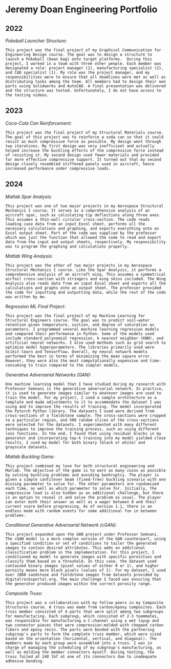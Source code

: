 # Jeremy Doan Engineering Portfolio

## 2022
_Pokeball Launcher Structure:_

	This project was the final project of my Graphical Communication for Engineering Design course. The goal was to design a structure to launch a Pokeball (bean bag) onto target platforms.  During this project, I worked in a team with three other people. Each member was designated a role: project manager (1), manufacturing specialist (2), and CAD specialist (1). My role was the project manager, and my responsibilities were to ensure that all deadlines were met as well as distributing tasks among the team. All members had to design their own parts using Solidworks and AutoCAD. A final presentation was delivered and the structure was tested. Unfortunately, I do not have access to the testing videos. 

## 2023
_Coca-Cola Can Reinforcement:_

	This project was the final project of my Structural Materials course. The goal of this project was to reinforce a soda can so that it could resist as much compressive force as possible. My design went through two iterations. My first design was very inefficient and actually helped increase the buckling effects of the compressive force instead of resisting it. My second design used fewer materials and provided far more effective compressive support. It turned out that my second design closely resembled stiffened panels used in aircraft, hence increased performance under compressive loads.

## 2024
_Matlab Spar Analysis:_

	This project was one of two major projects in my Aerospace Structural Mechanics I course. It serves as a comprehensive analysis of an aircraft spar, such as calculating tip deflections along three axes. This assumes a thin-wall circular cross-section. The code reads loading case data from an input Excel sheet, performs all the necessary calculations and graphing, and exports everything onto an Excel output sheet. Part of the code was supplied by the professor which was just the function that allowed the code to read and export data from the input and output sheets, respectively. My responsibility was to program the graphing and calculations properly. 

_Matlab Wing Analysis:_

	This project was the other of two major projects in my Aerospace Structural Mechanics I course. Like the Spar Analysis, it performs a comprehensive analysis of an aircraft wing. This assumes a symmetrical airfoil cross-section with stringers and wing skins included. The Wing Analysis also reads data from an input Excel sheet and exports all the calculations and graphs onto an output sheet. The professor provided the code for inputting and outputting data, while the rest of the code was written by me. 

_Regression ML Final Project:_

	This project was the final project of my Machine Learning for Structural Engineers course. The goal was to predict soil-water retention given temperature, suction, and degree of saturation as parameters. I programmed several machine learning regression models and compared their performance in Python. Some of the models used include standard polynomial regression, k nearest neighbor (KNN), and artificial neural networks. I also used methods such as grid search to optimize model hyperparameters. The libraries primarily used were Scikit-learn and TensorFlow. Overall, my neural network models performed the best in terms of minimizing the mean square error. However, they were also the most computationally expensive and time-consuming to train compared to the simpler models. 

_Generative Adversarial Networks (GAN):_

	One machine learning model that I have studied during my research with Professor Semnani is the generative adversarial network. In practice, it is used to generate images similar to whatever images are used to train the model. For my project, I used a sample architecture as a template and made adjustments to it to accommodate the dataset I was using and to improve the results of training. The model incorporated the Pytorch Python library. The datasets I used were derived from cross-sections of a fieldstone sample. The cross-sections were cropped to a particular region, and 500 random slices of the cross-sections were selected for the datasets. I experimented with many different techniques to improve the training process, such as using different loss functions. In the end, I found that using residual blocks in my generator and incorporating top-k training into my model yielded close results. I used my model for both binary (black or white) and grayscale datasets. 

_Matlab Buckling Game:_

	This project combined my love for both structural engineering and Matlab. The objective of the game is to earn as many coins as possible by solving buckling problems and avoiding bankruptcy. The player is given a simple cantilever beam (fixed-free) buckling scenario with one missing parameter to solve for. The other parameters are randomized each time, as well as which parameter to solve for. Initially, the compressive load is also hidden as an additional challenge, but there is an option to reveal it and solve the problem as usual. The player can enter both their answer as well as a wager between 0 and their current score before progressing. As of version 1.1, there is an endless mode with random events for some additional fun in between problems. 

_Conditional Generative Adversarial Network (cGAN):_

	This project expanded upon the GAN project under Professor Semnani. The cGAN model is a more complex version of the GAN counterpart, using a specified condition or set of conditions to tailor the generated images to contain desired attributes. This adds an additional classification problem in the implementation. For this project, I conditioned my model to generate images with specific porosities and classify them based on a threshold. In this case, the dataset used contained binary images (pixel values of either 0 or 1), and higher porosity means more black pixels (values of 1). For my dataset, I used over 1000 sandstone and fieldstone images from datasets provided by digitalrocksportal.org. The main challenge I faced was ensuring that the generator produced images within the correct porosity range. 

_Composite Truss:_

	This project was a collaboration with my fellow peers in my Composite Structures course. A truss was made from carbon/epoxy composites. Each truss member consisted of 4 parts that were split among two subgroups for manufacturing. Each subgroup, which consisted of 2-3 teammates, was responsible for manufacturing a C-channel using a wet layup and two connector pieces that were compression-molded with chopped carbon fibers and epoxy resin. The parts were bonded with the partnering subgroup's parts to form the complete truss member, which were sized based on the orientation (horizontal, vertical, and diagonal). The members made by each group were assembled into a truss. I was in charge of managing the scheduling of my subgroup's manufacturing, as well as molding the member connectors myself. During testing, the truss failed at 240 lbf at one of its connectors due to inadequate adhesive bonding. 
	
